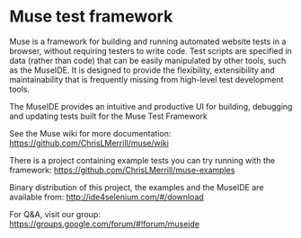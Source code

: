 # Muse test framework



Muse is a framework for building and running automated website tests in a browser, without requiring testers to write code. Test scripts are specified in data (rather than code) that can be easily manipulated by other tools, such as the MuseIDE. It is designed to provide the flexibility, extensibility and maintainability that is frequently missing from high-level test development tools.

The MuseIDE provides an intuitive and productive UI for building, debugging and updating tests built for the Muse Test Framework

See the Muse wiki for more documentation: https://github.com/ChrisLMerrill/muse/wiki

There is a project containing example tests you can try running with the framework: https://github.com/ChrisLMerrill/muse-examples

Binary distribution of this project, the examples and the MuseIDE are available from: http://ide4selenium.com/#/download

For Q&A, visit our group: https://groups.google.com/forum/#!forum/museide


